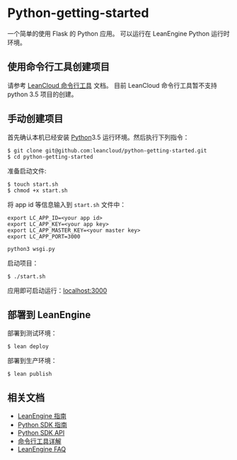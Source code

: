 # Python-getting-started

一个简单的使用 Flask 的 Python 应用。
可以运行在 LeanEngine Python 运行时环境。

## 使用命令行工具创建项目

请参考 [LeanCloud 命令行工具](https://leancloud.cn/docs/leanengine_cli.html) 文档。
目前 LeanCloud 命令行工具暂不支持 python 3.5 项目的创建。


## 手动创建项目

首先确认本机已经安装 [Python](http://python.org/)3.5 运行环境。然后执行下列指令：

```
$ git clone git@github.com:leancloud/python-getting-started.git
$ cd python-getting-started
```

准备启动文件:

```
$ touch start.sh
$ chmod +x start.sh
```

将 app id 等信息输入到 `start.sh` 文件中：

```
export LC_APP_ID=<your app id>
export LC_APP_KEY=<your app key>
export LC_APP_MASTER_KEY=<your master key>
export LC_APP_PORT=3000

python3 wsgi.py
```

启动项目：

```
$ ./start.sh
```

应用即可启动运行：[localhost:3000](http://localhost:3000)

## 部署到 LeanEngine


部署到测试环境：
```
$ lean deploy
```

部署到生产环境：
```
$ lean publish
```

## 相关文档

* [LeanEngine 指南](https://leancloud.cn/docs/leanengine_overview.html)
* [Python SDK 指南](https://leancloud.cn/docs/leanstorage_guide-python.html)
* [Python SDK API](https://leancloud.readthedocs.io/zh_CN/latest/)
* [命令行工具详解](https://leancloud.cn/docs/leanengine_cli.html)
* [LeanEngine FAQ](https://leancloud.cn/docs/faq_list.html)


